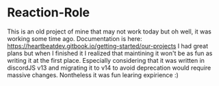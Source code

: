 # Reaction-Role
This is an old project of mine that may not work today but oh well, it was working some time ago.
Documentation is here: https://heartbeatdev.gitbook.io/getting-started/our-projects
I had great plans but when I finished it I realized that maintining it won't be as fun as writing it at the first place. 
Especially considering that it was written in discordJS v13 and migrating it to v14 to avoid deprecation would require massive changes.
Nontheless it was fun learing expirience :)
